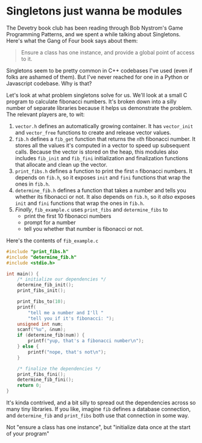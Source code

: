 # Singletons just wanna be modules

The Devetry book club has been reading through Bob Nystrom's Game Programming Patterns, and we spent a while talking about Singletons. Here's what the Gang of Four book says about them:

> Ensure a class has one instance, and provide a global point of access to it.

Singletons seem to be pretty common in C++ codebases I've used (even if folks are ashamed of them). But I've never reached for one in a Python or Javascript codebase. Why is that?

Let's look at what problem singletons solve for us. We'll look at a small C program to calculate fibonacci numbers. It's broken down into a silly number of separate libraries because it helps us demonstrate the problem. The relevant players are, to wit:

1. `vector.h` defines an automatically growing container. It has `vector_init` and `vector_free` functions to create and release vector values.
2. `fib.h` defines a `fib_get` function that returns the `n`th fibonacci number. It stores all the values it's computed in a vector to speed up subsequent calls. Because the vector is stored on the heap, this modules also includes `fib_init` and `fib_fini` initialization and finalization functions that allocate and clean up the vector.
3. `print_fibs.h` defines a function to print the first `n` fibonacci numbers. It depends on `fib.h`, so it exposes `init` and `fini` functions that wrap the ones in `fib.h`.
4. `determine_fib.h` defines a function that takes a number and tells you whether its fibonacci or not. It also depends on `fib.h`, so it _also_ exposes `init` and `fini` functions that wrap the ones in `fib.h`.
5. _Finally_, `fib_example.c` uses `print_fibs` and `determine_fibs` to
    - print the first 10 fibonacci numbers
    - prompt for a number
    - tell you whether that number is fibonacci or not.

Here's the contents of `fib_example.c`

```c
#include "print_fibs.h"
#include "determine_fib.h"
#include <stdio.h>

int main() {
    /* initialize our dependencies */
    determine_fib_init();
    print_fibs_init();

    print_fibs_to(10);
    printf(
        "tell me a number and I'll "
        "tell you if it's fibonacci: ");
    unsigned int num;
    scanf("%u", &num);
    if (determine_fib(num)) {
        printf("yup, that's a fibonacci number\n");
    } else {
        printf("nope, that's not\n");
    }

    /* finalize the dependencies */ 
    print_fibs_fini();
    determine_fib_fini();
    return 0;
}
```

It's kinda contrived, and a bit silly to spread out the dependencies across so many tiny libraries. If you like, imagine `fib` defines a database connection, and `determine_fib` and `print_fibs` both use that connection in some way.




Not "ensure a class has one instance", but "initialize data once at the start of your program"